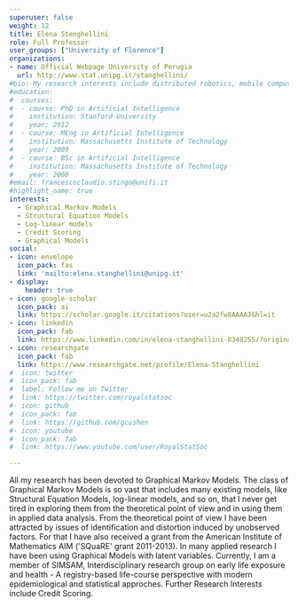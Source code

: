```yaml
---
superuser: false
weight: 12
title: Elena Stenghellini
role: Full Professor
user_groups: ["University of Florence"]
organizations:
- name: Official Webpage University of Perugia
  url: http://www.stat.unipg.it/stanghellini/
#bio: My research interests include distributed robotics, mobile computing and programmable matter.
#education:
#  courses:
#  - course: PhD in Artificial Intelligence
#    institution: Stanford University
#    year: 2012
#  - course: MEng in Artificial Intelligence
#    institution: Massachusetts Institute of Technology
#    year: 2009
#  - course: BSc in Artificial Intelligence
#    institution: Massachusetts Institute of Technology
#    year: 2008
#email: francescoclaudio.stingo@unifi.it
#highlight_name: true
interests:
  - Graphical Markov Models
  - Structural Equation Models
  - Log-linear models
  - Credit Scoring
  - Graphical Models
social:
- icon: envelope
  icon_pack: fas
  link: 'mailto:elena.stanghellini@unipg.it'
- display:
    header: true
- icon: google-scholar
  icon_pack: ai
  link: https://scholar.google.it/citations?user=u2a2fw8AAAAJ&hl=it
- icon: linkedin
  icon_pack: fab
  link: https://www.linkedin.com/in/elena-stanghellini-8348255/?originalSubdomain=it
- icon: researchgate
  icon_pack: fab
  link: https://www.researchgate.net/profile/Elena-Stanghellini
#  icon: twitter
#  icon_pack: fab
#  label: Follow me on Twitter
#  link: https://twitter.com/royalstatsoc
#- icon: github
#  icon_pack: fab
#  link: https://github.com/gcushen
#- icon: youtube
#  icon_pack: fab
#  link: https://www.youtube.com/user/RoyalStatSoc

---
```


All my research has been devoted to Graphical Markov Models. The class of Graphical Markov Models is so vast that includes many existing models, like Structural Equation Models, log-linear models, and so on, that I never get tired in exploring them from the theoretical point of view and in using them in applied data analysis.
From the theoretical point of view I have been attracted by issues of identification and distortion induced by unobserved factors. For that I have also received a grant from the American Institute of Mathematics AIM ('SQuaRE' grant 2011-2013). In many applied research I have been using Graphical Models with latent variables.
Currently, I am a member of SIMSAM, Interdisciplinary research group on early life exposure and health - A registry-based life-course perspective with modern epidemiological and statistical approches. Further Research Interests include Credit Scoring.


